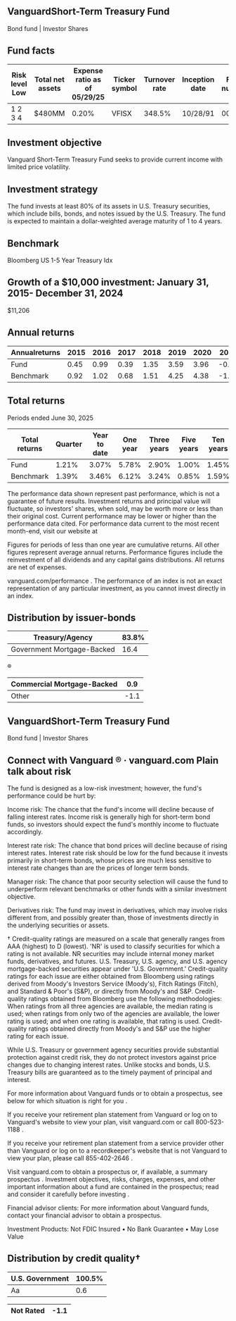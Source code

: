 ## VanguardShort-Term Treasury Fund

Bond fund | Investor Shares

## Fund facts

| Risk level Low   | Total net assets   | Expense ratio as of 05/29/25   | Ticker symbol   | Turnover rate   | Inception date   |   Fund number |
|------------------|--------------------|--------------------------------|-----------------|-----------------|------------------|---------------|
| 1 2 3 4          | $480MM             | 0.20%                          | VFISX           | 348.5%          | 10/28/91         |          0032 |

## Investment objective

Vanguard Short-Term Treasury Fund seeks to provide current income with limited price volatility.

## Investment strategy

The fund invests at least 80% of its assets in U.S. Treasury securities, which include bills, bonds, and notes issued by the U.S. Treasury. The fund is expected to maintain a dollar-weighted average maturity of 1 to 4 years.

## Benchmark

Bloomberg US 1-5 Year Treasury Idx

## Growth of a $10,000 investment:  January 31, 2015-  December 31, 2024

$11,206

<!-- image -->

## Annual returns

<!-- image -->

| Annualreturns   |   2015 |   2016 |   2017 |   2018 |   2019 |   2020 |   2021 |   2022 |   2023 |   2024 |
|-----------------|--------|--------|--------|--------|--------|--------|--------|--------|--------|--------|
| Fund            |   0.45 |   0.99 |   0.39 |   1.35 |   3.59 |   3.96 |  -0.87 |  -4.71 |   3.51 |   3.73 |
| Benchmark       |   0.92 |   1.02 |   0.68 |   1.51 |   4.25 |   4.38 |  -1.19 |  -5.47 |   4.37 |   3.3  |

## Total returns

Periods ended June 30, 2025

| Total returns   | Quarter   | Year to date   | One year   | Three years   | Five years   | Ten years   |
|-----------------|-----------|----------------|------------|---------------|--------------|-------------|
| Fund            | 1.21%     | 3.07%          | 5.78%      | 2.90%         | 1.00%        | 1.45%       |
| Benchmark       | 1.39%     | 3.46%          | 6.12%      | 3.24%         | 0.85%        | 1.59%       |

The performance data shown represent past performance, which is not a guarantee of future results. Investment returns and principal value will fluctuate, so investors' shares, when sold, may be worth more or less than their original cost. Current performance may be lower or higher than the performance data cited. For performance data current to the most recent month-end, visit our website at

Figures for periods of less than one year are cumulative returns. All other figures represent average annual returns. Performance figures include the reinvestment of all dividends and any capital gains distributions. All returns are net of expenses.

vanguard.com/performance  . The performance of an index is not an exact representation of any particular investment, as you cannot invest directly in an index.

## Distribution by issuer-bonds

<!-- image -->

<!-- image -->

| Treasury/Agency            |   83.8% |
|----------------------------|---------|
| Government Mortgage-Backed |    16.4 |

<!-- image -->

®

<!-- image -->

| Commercial Mortgage-Backed   |   0.9 |
|------------------------------|-------|
| Other                        |  -1.1 |

## VanguardShort-Term Treasury Fund

Bond fund | Investor Shares

## Connect with Vanguard   ® ·    vanguard.com Plain talk about risk

The fund is designed as a low-risk investment; however, the fund's performance could be hurt by:

Income risk: The chance that the fund's income will decline because of falling interest rates. Income risk is generally high for short-term bond funds, so investors should expect the fund's monthly income to fluctuate accordingly.

Interest rate risk: The chance that bond prices will decline because of rising interest rates. Interest rate risk should be low for the fund because it invests primarily in short-term bonds, whose prices are much less sensitive to interest rate changes than are the prices of longer term bonds.

Manager risk: The chance that poor security selection will cause the fund to underperform relevant benchmarks or other funds with a similar investment objective.

Derivatives risk: The fund may invest in derivatives, which may involve risks different from, and possibly greater than, those of investments directly in the underlying securities or assets.

† Credit-quality ratings are measured on a scale that generally ranges from AAA (highest) to D (lowest). 'NR' is used to classify securities for which a rating is not available. NR securities may include internal money market funds, derivatives, and futures. U.S. Treasury, U.S. agency, and U.S. agency mortgage-backed securities appear under 'U.S. Government.' Credit-quality ratings for each issue are either obtained from Bloomberg using ratings derived from Moody's Investors Service (Moody's), Fitch Ratings (Fitch), and Standard &amp; Poor's (S&amp;P), or directly from Moody's and S&amp;P. Credit-quality ratings obtained from Bloomberg use the following methodologies: When ratings from all three agencies are available, the median rating is used; when ratings from only two of the agencies are available, the lower rating is used; and when one rating is available, that rating is used. Credit-quality ratings obtained directly from Moody's and S&amp;P use the higher rating for each issue.

While U.S. Treasury or government agency securities provide substantial protection against credit risk, they do not protect investors against price changes due to changing interest rates. Unlike stocks and bonds, U.S. Treasury bills are guaranteed as to the timely payment of principal and interest.

For more information about Vanguard funds or to obtain a prospectus, see below for which situation is right for you .

If you receive your retirement plan statement from Vanguard or log on to Vanguard's website to view your plan, visit vanguard.com or call 800-523-1188 .

If you receive your retirement plan statement from a service provider other than Vanguard or log on to a recordkeeper's website that is not Vanguard to view your plan, please call 855-402-2646 .

Visit vanguard.com to obtain a prospectus or, if available, a summary prospectus . Investment objectives, risks, charges, expenses, and other important information about a fund are contained in the prospectus; read and consider it carefully before investing .

Financial advisor clients: For more information about Vanguard funds, contact your financial advisor to obtain a prospectus.

Investment Products: Not FDIC Insured • No Bank Guarantee • May Lose Value

## Distribution by credit quality†

| U.S. Government   |   100.5% |
|-------------------|----------|
| Aa                |      0.6 |

<!-- image -->

<!-- image -->

| Not Rated   | -1.1   |
|-------------|--------|